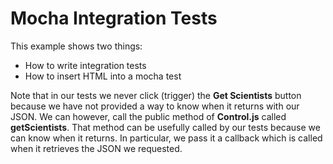 # Mocha Integration Tests

This example shows two things:

- How to write integration tests
- How to insert HTML into a mocha test

Note that in our tests we never click (trigger) the <strong>Get Scientists</strong> button
because we have not provided a way to know when it returns with our JSON. We can however,
call the public method of <strong>Control.js</strong> called <strong>getScientists</strong>.
That method can be usefully called by our tests because we can know when it returns.
In particular, we pass it a callback which is called when it retrieves the JSON we requested.
